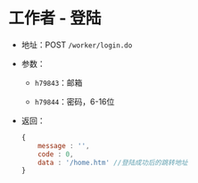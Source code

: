 工作者 - 登陆
===

- 地址：POST `/worker/login.do`

- 参数：

	- `h79843`：邮箱

	- `h79844`：密码，6-16位
	
- 返回：

	```js
	{
		message : '',
		code : 0,
		data : '/home.htm' //登陆成功后的跳转地址
	}
	```